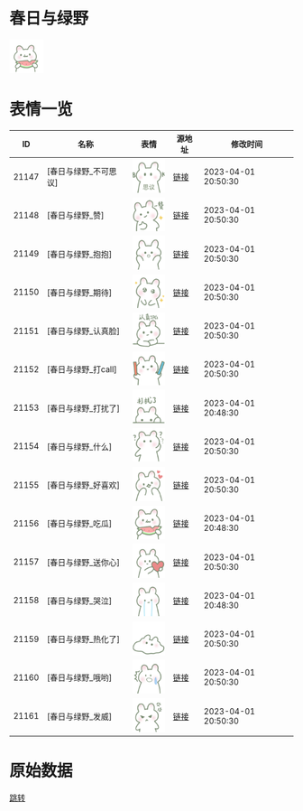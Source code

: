 # 春日与绿野

<img src="./cover.png" height="60" alt="cover" />

# 表情一览

|ID|名称|表情|源地址|修改时间|
|----|----|----|----|----|
|21147|[春日与绿野_不可思议]|<img src="./pic/021147_%5B春日与绿野_不可思议%5D.png" height="60" alt="不可思议"/>|[链接](https://i0.hdslb.com/bfs/garb/d047f704f7eeb29493d873e88415beada30777f0.png)|2023-04-01 20:50:30|
|21148|[春日与绿野_赞]|<img src="./pic/021148_%5B春日与绿野_赞%5D.png" height="60" alt="赞"/>|[链接](https://i0.hdslb.com/bfs/garb/b38041bee801661a667960b1e05b420f69db33bf.png)|2023-04-01 20:50:30|
|21149|[春日与绿野_抱抱]|<img src="./pic/021149_%5B春日与绿野_抱抱%5D.png" height="60" alt="抱抱"/>|[链接](https://i0.hdslb.com/bfs/garb/4d937f4725c04823afe2569952ae47f4a8733ee4.png)|2023-04-01 20:50:30|
|21150|[春日与绿野_期待]|<img src="./pic/021150_%5B春日与绿野_期待%5D.png" height="60" alt="期待"/>|[链接](https://i0.hdslb.com/bfs/garb/77eed7d742de0cc65a9d7df7cfdde5fe49e0cba6.png)|2023-04-01 20:50:30|
|21151|[春日与绿野_认真脸]|<img src="./pic/021151_%5B春日与绿野_认真脸%5D.png" height="60" alt="认真脸"/>|[链接](https://i0.hdslb.com/bfs/garb/2fd98ce5cebcb3308af3ec89f005d5090dacbd23.png)|2023-04-01 20:50:30|
|21152|[春日与绿野_打call]|<img src="./pic/021152_%5B春日与绿野_打call%5D.png" height="60" alt="打call"/>|[链接](https://i0.hdslb.com/bfs/garb/439d32b1e4685aa3227f0f58768b65175f2847e6.png)|2023-04-01 20:50:30|
|21153|[春日与绿野_打扰了]|<img src="./pic/021153_%5B春日与绿野_打扰了%5D.png" height="60" alt="打扰了"/>|[链接](https://i0.hdslb.com/bfs/garb/80346d2db218870795e9adfb0c4d7a2cffee2f72.png)|2023-04-01 20:48:30|
|21154|[春日与绿野_什么]|<img src="./pic/021154_%5B春日与绿野_什么%5D.png" height="60" alt="什么"/>|[链接](https://i0.hdslb.com/bfs/garb/567ede30e8319f8dbb9af866f6b3139e38e95df5.png)|2023-04-01 20:50:30|
|21155|[春日与绿野_好喜欢]|<img src="./pic/021155_%5B春日与绿野_好喜欢%5D.png" height="60" alt="好喜欢"/>|[链接](https://i0.hdslb.com/bfs/garb/59a183c2d6dfeef5233d1b3e021bc8781124b9ee.png)|2023-04-01 20:50:30|
|21156|[春日与绿野_吃瓜]|<img src="./pic/021156_%5B春日与绿野_吃瓜%5D.png" height="60" alt="吃瓜"/>|[链接](https://i0.hdslb.com/bfs/garb/74fb6e2a898f610efdde1259687afaaed1b101f0.png)|2023-04-01 20:48:30|
|21157|[春日与绿野_送你心]|<img src="./pic/021157_%5B春日与绿野_送你心%5D.png" height="60" alt="送你心"/>|[链接](https://i0.hdslb.com/bfs/garb/03c66357dc73a406dee2f6632bda5c84f9548c66.png)|2023-04-01 20:50:30|
|21158|[春日与绿野_哭泣]|<img src="./pic/021158_%5B春日与绿野_哭泣%5D.png" height="60" alt="哭泣"/>|[链接](https://i0.hdslb.com/bfs/garb/c39a85a3e06a2deb790ba9ab01da20c044972090.png)|2023-04-01 20:48:30|
|21159|[春日与绿野_热化了]|<img src="./pic/021159_%5B春日与绿野_热化了%5D.png" height="60" alt="热化了"/>|[链接](https://i0.hdslb.com/bfs/garb/7c384b1f36c6d051e8dd4a63cd23a142d44215e9.png)|2023-04-01 20:50:30|
|21160|[春日与绿野_哦哟]|<img src="./pic/021160_%5B春日与绿野_哦哟%5D.png" height="60" alt="哦哟"/>|[链接](https://i0.hdslb.com/bfs/garb/e18c65b6a85f357e75b9889f372f970334b37bc1.png)|2023-04-01 20:50:30|
|21161|[春日与绿野_发威]|<img src="./pic/021161_%5B春日与绿野_发威%5D.png" height="60" alt="发威"/>|[链接](https://i0.hdslb.com/bfs/garb/fbd47d57e7a7a072386de5c9b0645ddbf36eb34e.png)|2023-04-01 20:50:30|

# 原始数据

[跳转](./raw.json)


